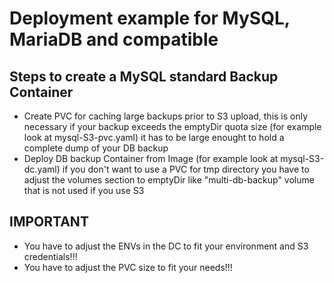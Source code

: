 # Deployment example for MySQL, MariaDB and compatible
## Steps to create a MySQL standard Backup Container
- Create PVC for caching large backups prior to S3 upload, this is only necessary if your backup exceeds the emptyDir quota size (for example look at mysql-S3-pvc.yaml) it has to be large enought to hold a complete dump of your DB backup
- Deploy DB backup Container from Image (for example look at mysql-S3-dc.yaml) if you don't want to use a PVC for tmp directory you have to adjust the volumes section to emptyDir like "multi-db-backup" volume that is not used if you use S3

## IMPORTANT
- You have to adjust the ENVs in the DC to fit your environment and S3 credentials!!!
- You have to adjust the PVC size to fit your needs!!!